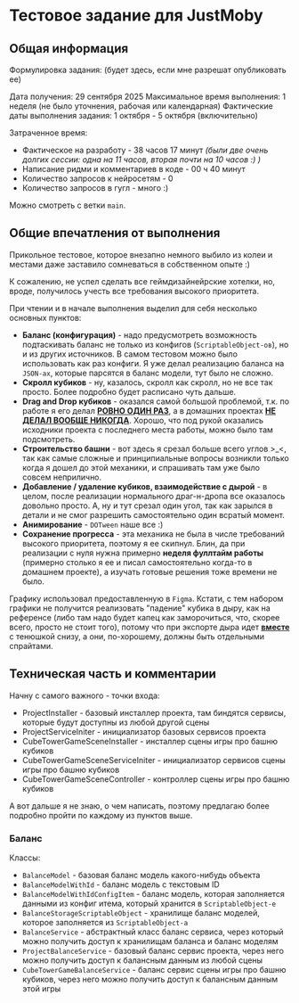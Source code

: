 # **Тестовое задание для JustMoby**


## **Общая информация**
Формулировка задания: (будет здесь, если мне разрешат опубликовать ее)

Дата получения: 29 сентября 2025
Максимальное время выполнения: 1 неделя (не было уточнения, рабочая или календарная)
Фактические даты выполнения задания: 1 октября - 5 октября (включительно)

Затраченное время:
- Фактическое на разработу - 38 часов 17 минут _(были две очень долгих сессии: одна на 11 часов, вторая почти на 10 часов :) )_
- Написание ридми и комментариев в коде - 00 ч 40 минут
- Количество запросов к нейросетям - 0
- Количество запросов в гугл - много :)

Можно смотреть с ветки `main`.


## **Общие впечатления от выполнения**

Прикольное тестовое, которое внезапно немного выбило из колеи и местами даже заставило сомневаться в собственном опыте :)

К сожалению, не успел сделать все геймдизайнейрские хотелки, но, вроде, получилось учесть все требования высокого приоритета.

При чтении и в начале выполнения выделил для себя несколько основных пунктов:
- **Баланс (конфигурация)** - надо предусмотреть возможность подтаскивать баланс не только из конфигов (`ScriptableObject-ов`), но и из других источников. В самом тестовом можно было использовать как раз конфиги. Я уже делал реализацию баланса на `JSON-ах`, которые парсятся в баланс модели, тут было не сложно.
- **Скролл кубиков** - ну, казалось, скролл как скролл, но не все так просто. Более подробно будет расписано чуть дальше.
- **Drag and Drop кубиков** - оказался самой большой проблемой, т.к. по работе я его делал <ins>**РОВНО ОДИН РАЗ**</ins>, а в домашних проектах <ins>**НЕ ДЕЛАЛ ВООБЩЕ НИКОГДА**</ins>. Хорошо, что под рукой оказались исходники проекта с последнего места работы, можно было там подсмотреть.
- **Строительство башни** - вот здесь я срезал больше всего углов >_<, так как самые сложные и принципиальные вопросы возникли только когда я дошел до этой механики, и спрашивать там уже было совсем неприлично.
- **Добавление / удаление кубиков, взаимодействие с дырой** - в целом, после реализации нормального драг-н-дропа все оказалось довольно просто. А, ну и тут срезал один угол, так как зарылся в детали и не смог разрешить самостоятельно один всратый момент.
- **Анимирование** - `DOTween` наше все :)
- **Сохранение прогресса** - эта механика не была в числе требований высокого приоритета, поэтому я ее скипнул. Блин, да при реализации с нуля нужна примерно **неделя фуллтайм работы** (примерно столько я ее и писал самостоятельно когда-то в домашнем проекте), а изучать готовые решения тоже времени не было.

Графику использовал предоставленную в `Figma`. Кстати, с тем набором графики не получится реализовать "падение" кубика в дыру, как на референсе (либо там надо будет капец как заморочиться, что, скорее всего, просто не стоит того), потому что при экспорте дыра идет <ins>**вместе**</ins> с тенюшкой снизу, а они, по-хорошему, должны быть отдельными спрайтами.


## **Техническая часть и комментарии**

Начну с самого важного - точки входа:
- ProjectInstaller - базовый инсталлер проекта, там биндятся сервисы, которые будут доступны из любой другой сцены
- ProjectServiceIniter - инициализатор базовых сервисов проекта
- CubeTowerGameSceneInstaller - инсталлер сцены игры про башню кубиков
- CubeTowerGameSceneServiceIniter - инициализатор сервисов сцены игры про башню кубиков
- CubeTowerGameSceneController - контроллер сцены игры про башню кубиков

А вот дальше я не знаю, о чем написать, поэтому предлагаю более подробно пройти по каждому из пунктов выше.


### **Баланс**

Классы:
- `BalanceModel` - базовая баланс модель какого-нибудь объекта
- `BalanceModelWithId` - баланс модель с текстовым ID
- `BalanceModelWithIdConfigItem` - баланс модель, которая заполняется данными из конфиг итема, который хранится в `ScriptableObject-е`
- `BalanceStorageScriptableObject` - хранилище баланс моделей, которое заполняется из `ScriptableObject-а`
- `BalanceService` - абстрактный класс баланс сервиса, через который можно получить доступ к хранилищам баланса и баланс моделям
- `ProjectBalanceService` - базовый баланс сервис проекта, через него можно получить доступ к балансным данным из любой сцены
- `CubeTowerGameBalanceService` - баланс сервис сцены игры про башню кубиков, через него можно получить доступ к балансным данным этой игры



